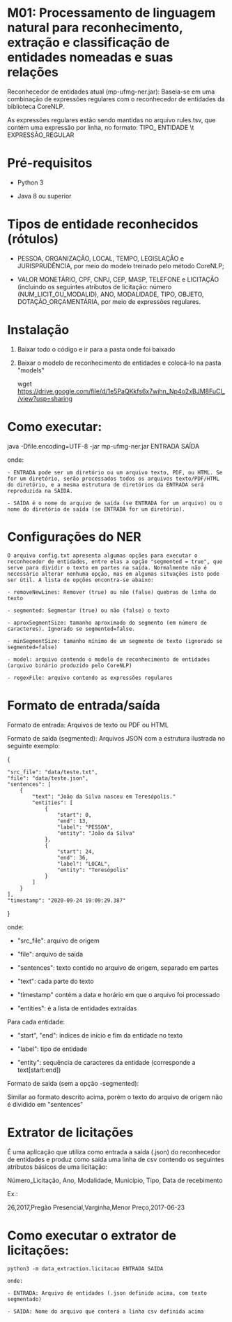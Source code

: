 # M01: Processamento de linguagem natural para reconhecimento, extração e classificação de entidades nomeadas e suas relações

Reconhecedor de entidades atual (mp-ufmg-ner.jar): Baseia-se em uma combinação de expressões regulares com o reconhecedor de entidades da biblioteca CoreNLP.

As expressões regulares estão sendo mantidas no arquivo rules.tsv, que contém uma expressão por linha, no formato: TIPO_ ENTIDADE \t EXPRESSÃO_REGULAR

# Pré-requisitos

- Python 3

- Java 8 ou superior

# Tipos de entidade reconhecidos (rótulos)

- PESSOA, ORGANIZAÇÃO, LOCAL, TEMPO, LEGISLAÇÃO e JURISPRUDÊNCIA, por meio do modelo treinado pelo método CoreNLP;

- VALOR MONETÁRIO, CPF, CNPJ, CEP, MASP, TELEFONE e LICITAÇÃO (incluindo os seguintes atributos de licitação: número (NUM_LICIT_OU_MODALID), ANO, MODALIDADE, TIPO, OBJETO, DOTAÇÃO_ORÇAMENTÁRIA, por meio de expressões regulares.


# Instalação

1) Baixar todo o código e ir para a pasta onde foi baixado


2) Baixar o modelo de reconhecimento de entidades e colocá-lo na pasta "models"

    wget https://drive.google.com/file/d/1e5PaQKkfs6x7wjhn_Np4o2xBJM8FuCI_/view?usp=sharing
    

# Como executar:

   java -Dfile.encoding=UTF-8 -jar mp-ufmg-ner.jar ENTRADA SAÍDA
   
   onde:

    - ENTRADA pode ser um diretório ou um arquivo texto, PDF, ou HTML. Se for um diretório, serão processados todos os arquivos texto/PDF/HTML do diretório, e a mesma estrutura de diretórios da ENTRADA será reproduzida na SAÍDA.

    - SAÍDA é o nome do arquivo de saída (se ENTRADA for um arquivo) ou o nome do diretório de saída (se ENTRADA for um diretório).


# Configurações do NER

    O arquivo config.txt apresenta algumas opções para executar o reconhecedor de entidades, entre elas a opção "segmented = true", que serve para dividir o texto em partes na saída. Normalmente não é necessário alterar nenhuma opção, mas em algumas situações isto pode ser útil. A lista de opções encontra-se abaixo:

    - removeNewLines: Remover (true) ou não (false) quebras de linha do texto

    - segmented: Segmentar (true) ou não (false) o texto

    - aproxSegmentSize: tamanho aproximado do segmento (em número de caracteres). Ignorado se segmented=false.

    - minSegmentSize: tamanho mínimo de um segmento de texto (ignorado se segmented=false)

    - model: arquivo contendo o modelo de reconhecimento de entidades (arquivo binário produzido pelo CoreNLP)

    - regexFile: arquivo contendo as expressões regulares


# Formato de entrada/saída

Formato de entrada: Arquivos de texto ou PDF ou HTML

Formato de saída (segmented): Arquivos JSON com a estrutura ilustrada no seguinte exemplo:

{

    "src_file": "data/teste.txt",
    "file": "data/teste.json",
    "sentences": [
        {
            "text": "João da Silva nasceu em Teresópolis."
            "entities": [
                {
                    "start": 0,  
                    "end": 13,   
                    "label": "PESSOA", 
                    "entity": "João da Silva" 
                },
                {
                    "start": 24,
                    "end": 36,
                    "label": "LOCAL",
                    "entity": "Teresópolis"
                }
            ]
        }
    ],
    "timestamp": "2020-09-24 19:09:29.387"
}


onde:

   - "src_file": arquivo de origem

   - "file": arquivo de saida

   - "sentences": texto contido no arquivo de origem, separado em partes

   - "text": cada parte do texto

   - "timestamp" contém a data e horário em que o arquivo foi processado

   - "entities": é a lista de entidades extraídas

Para cada entidade:

   - "start", "end": índices de início e fim da entidade no texto
   
   - "label": tipo de entidade
   
   - "entity": sequência de caracteres da entidade (corresponde a text[start:end])



Formato de saida (sem a opção -segmented):

Similar ao formato descrito acima, porém o texto do arquivo de origem não é dividido em "sentences"


# Extrator de licitações

É uma aplicação que utiliza como entrada a saída (.json) do reconhecedor de entidades e produz como saída uma linha de csv contendo os seguintes atributos básicos de uma licitação:

Número_Licitação, Ano, Modalidade, Município, Tipo, Data de recebimento

Ex.:

26,2017,Pregão Presencial,Varginha,Menor Preço,2017-06-23


# Como executar o extrator de licitações:

    python3 -m data_extraction.licitacao ENTRADA SAIDA
    
    onde:
    
    - ENTRADA: Arquivo de entidades (.json definido acima, com texto segmentado)
   
    - SAIDA: Nome do arquivo que conterá a linha csv definida acima
    
    
    
    
    





 
